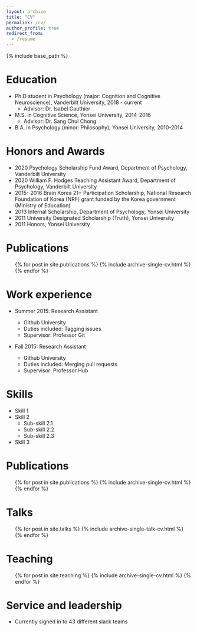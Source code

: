 ```yaml
---
layout: archive
title: "CV"
permalink: /cv/
author_profile: true
redirect_from:
  - /resume
---
```


{% include base_path %}

Education
======
* Ph.D student in Psychology (major: Cognition and Cognitive Neuroscience), Vanderbilt University, 2018 - current
  * Advisor: Dr. Isabel Gauthier
* M.S. in Cognitive Science, Yonsei University, 2014-2016
  * Advisor: Dr. Sang Chul Chong
* B.A. in Psychology (minor: Philosophy), Yonsei University, 2010-2014

Honors and Awards
======
* 2020        Psychology Scholarship Fund Award, Department of Psychology, Vanderbilt University
* 2020        William F. Hodges Teaching Assistant Award, Department of Psychology, Vanderbilt University
* 2015- 2016  Brain Korea 21+ Participation Scholarship, National Research Foundation of Korea (NRF) grant funded by the Korea government (Ministry of Education)
* 2013        Internal Scholarship, Department of Psychology, Yonsei University
* 2011        University Designated Scholarship (Truth), Yonsei University
* 2011        Honors, Yonsei University

Publications
======
  <ul>{% for post in site.publications %}
    {% include archive-single-cv.html %}
  {% endfor %}</ul>


Work experience
======
* Summer 2015: Research Assistant
  * Github University
  * Duties included: Tagging issues
  * Supervisor: Professor Git

* Fall 2015: Research Assistant
  * Github University
  * Duties included: Merging pull requests
  * Supervisor: Professor Hub

Skills
======
* Skill 1
* Skill 2
  * Sub-skill 2.1
  * Sub-skill 2.2
  * Sub-skill 2.3
* Skill 3

Publications
======
  <ul>{% for post in site.publications %}
    {% include archive-single-cv.html %}
  {% endfor %}</ul>

Talks
======
  <ul>{% for post in site.talks %}
    {% include archive-single-talk-cv.html %}
  {% endfor %}</ul>

Teaching
======
  <ul>{% for post in site.teaching %}
    {% include archive-single-cv.html %}
  {% endfor %}</ul>

Service and leadership
======
* Currently signed in to 43 different slack teams
